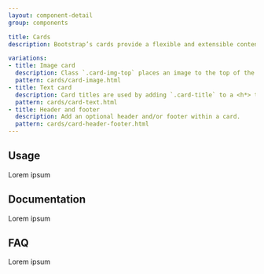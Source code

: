 ```yaml
---
layout: component-detail
group: components

title: Cards
description: Bootstrap’s cards provide a flexible and extensible content container with multiple variants and options.

variations:
- title: Image card
  description: Class `.card-img-top` places an image to the top of the card. With `.card-text`, text can be added to the card. Text within `.card-text` can also be styled with the standard HTML tags.
  pattern: cards/card-image.html
- title: Text card
  description: Card titles are used by adding `.card-title` to a <h*> tag. In the same way, links are added and placed next to each other by adding `.card-link` to an <a> tag. Subtitles are used by adding a `.card-subtitle` to a <h*> tag. If the `.card-title` and the `.card-subtitle` items are placed in a `.card-body` item, the card title and subtitle are aligned nicely.
  pattern: cards/card-text.html
- title: Header and footer
  description: Add an optional header and/or footer within a card.
  pattern: cards/card-header-footer.html
---
```


## Usage

Lorem ipsum

## Documentation

Lorem ipsum

## FAQ

Lorem ipsum
